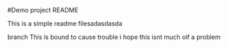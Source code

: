 #Demo project README

This is a simple readme filesadasdasda

branch
This is bound to cause trouble
i hope this isnt much oif a problem
